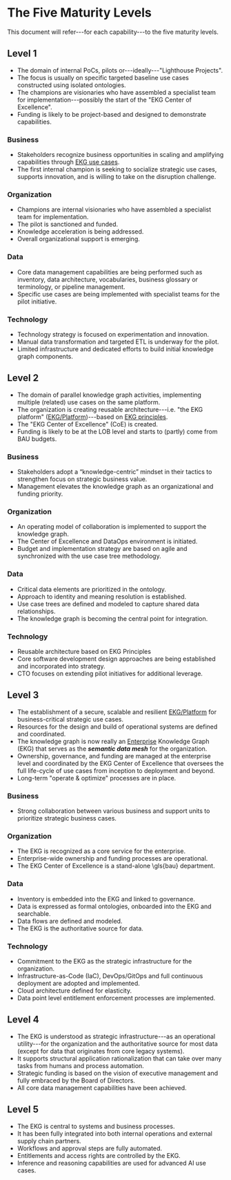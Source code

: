 # The Five Maturity Levels

This document will refer---for each capability---to the five maturity levels.

## Level 1

- The domain of internal PoCs, pilots or---ideally---"Lighthouse Projects".
- The focus is usually on specific targeted baseline use cases constructed 
  using isolated ontologies.
- The champions are visionaries who have assembled a specialist team for
  implementation---possibly the start of the "EKG Center of Excellence".
- Funding is likely to be project-based and designed to demonstrate capabilities.

### Business

- Stakeholders recognize business opportunities in scaling and
  amplifying capabilities through [EKG use cases](https://catalog.ekgf.org/use-case/).
- The first internal champion is seeking to socialize strategic use cases,
  supports innovation, and is willing to take on the disruption challenge.

### Organization

- Champions are internal visionaries who have assembled a specialist team
  for implementation.
- The pilot is sanctioned and funded. 
- Knowledge acceleration is being addressed. 
- Overall organizational support is emerging.
  
### Data

- Core data management capabilities are being performed such as inventory, 
  data architecture, vocabularies, business glossary or terminology,
  or pipeline management.
- Specific use cases are being implemented with specialist teams for the
  pilot initiative.

### Technology

- Technology strategy is focused on experimentation and innovation.
- Manual data transformation and targeted ETL is underway for the pilot.
- Limited infrastructure and dedicated efforts to build initial
  knowledge graph components.

## Level 2

- The domain of parallel knowledge graph activities, 
  implementing multiple (related) use cases on the same platform.
- The organization is creating reusable architecture---i.e. 
  "the EKG platform" ([EKG/Platform](https://method.ekgf.org/vocab/ekg-platform/))---based
  on [EKG principles](https://principles.ekgf.org/principle/).
- The "EKG Center of Excellence" (CoE) is created.
- Funding is likely to be at the LOB level and starts to (partly)
  come from BAU budgets.

### Business

- Stakeholders adopt a “knowledge-centric” mindset in their tactics to 
  strengthen focus on strategic business value.
- Management elevates the knowledge graph as an organizational and 
  funding priority.

### Organization

- An operating model of collaboration is implemented to support 
  the knowledge graph.
- The Center of Excellence and DataOps environment is initiated.
- Budget and implementation strategy are based on agile and
  synchronized with the use case tree methodology.

### Data

- Critical data elements are prioritized in the ontology.
- Approach to identity and meaning resolution is established.
- Use case trees are defined and modeled to capture shared data relationships.
- The knowledge graph is becoming the central point for integration.

### Technology

- Reusable architecture based on EKG Principles
- Core software development design approaches are being established and
  incorporated into strategy. 
- CTO focuses on extending pilot initiatives for additional leverage.

## Level 3

- The establishment of a secure, scalable and resilient 
  [EKG/Platform](https://method.ekgf.org/vocab/ekg-platform/)
  for business-critical strategic use cases. 
- Resources for the design and build of operational systems are defined 
  and coordinated. 
- The knowledge graph is now really an <ins>Enterprise</ins> 
  Knowledge Graph (EKG) that serves as the **_semantic data mesh_**
  for the organization.
- Ownership, governance, and funding are managed at the enterprise level and 
  coordinated by the EKG Center of Excellence that oversees the full 
  life-cycle of use cases from inception to deployment and beyond.
- Long-term "operate \& optimize" processes are in place.

### Business

- Strong collaboration between various business and support units to
  prioritize strategic business cases. 

### Organization

- The EKG is recognized as a core service for the enterprise. 
- Enterprise-wide ownership and funding processes are operational. 
- The EKG Center of Excellence is a stand-alone \gls{bau} department.
  
### Data

- Inventory is embedded into the EKG and linked to governance.
- Data is expressed as formal ontologies, onboarded into the EKG and searchable.
- Data flows are defined and modeled. 
- The EKG is the authoritative source for data.
  
### Technology

- Commitment to the EKG as the strategic infrastructure for the organization.
- Infrastructure-as-Code (IaC), DevOps/GitOps and full continuous deployment 
  are adopted and implemented.
- Cloud architecture defined for elasticity. 
- Data point level entitlement enforcement processes are implemented.

## Level 4

- The EKG is understood as strategic infrastructure---as an operational 
  utility---for the organization and the authoritative source for most data
  (except for data that originates from core legacy systems).
- It supports structural application rationalization that can take over many 
  tasks from humans and process automation. 
- Strategic funding is based on the vision of executive management and 
  fully embraced by the Board of Directors. 
- All core data management capabilities have been achieved.

## Level 5

- The EKG is central to systems and business processes. 
- It has been fully integrated into both internal operations and 
  external supply chain partners. 
- Workflows and approval steps are fully automated. 
- Entitlements and access rights are controlled by the EKG. 
- Inference and reasoning capabilities are used for advanced AI use cases.

